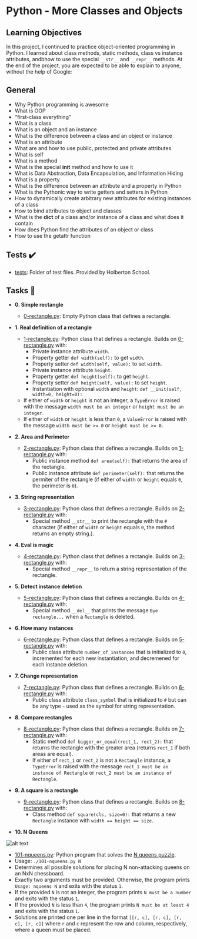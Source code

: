 # Python - More Classes and Objects

## Learning Objectives

In this project, I continued to practice object-oriented programming in Python. I learned about class methods, static methods, class vs instance attributes, andbhow to use the special `__str__` and `__repr__` methods.
At the end of the project, you are expected to be able to explain to anyone, without the help of Google:

## General

- Why Python programming is awesome
- What is OOP
- “first-class everything”
- What is a class
- What is an object and an instance
- What is the difference between a class and an object or instance
- What is an attribute
- What are and how to use public, protected and private attributes
- What is self
- What is a method
- What is the special **init** method and how to use it
- What is Data Abstraction, Data Encapsulation, and Information Hiding
- What is a property
- What is the difference between an attribute and a property in Python
- What is the Pythonic way to write getters and setters in Python
- How to dynamically create arbitrary new attributes for existing instances of a class
- How to bind attributes to object and classes
- What is the **dict** of a class and/or instance of a class and what does it contain
- How does Python find the attributes of an object or class
- How to use the getattr function

## Tests :heavy_check_mark:

- [tests](./tests): Folder of test files. Provided by Holberton School.

## Tasks :page_with_curl:

- **0. Simple rectangle**

  - [0-rectangle.py](./0-rectangle.py): Empty Python class that defines a rectangle.

- **1. Real definition of a rectangle**

  - [1-rectangle.py](./1-rectangle.py): Python class that defines a rectangle. Builds on [0-rectangle.py](./0-rectangle.py) with:
    - Private instance attribute `width`.
    - Property getter `def width(self):` to get `width`.
    - Property setter `def width(self, value):` to set `width`.
    - Private instance attribute `height`.
    - Property getter `def height(self):` to get `height`.
    - Property setter `def height(self, value):` to set `height`.
    - Instantiation with optional `width` and `height`: `def __init(self,   width=0, height=0):`
  - If either of `width` or `height` is not an integer, a `TypeError` is raised with the message `width must be an integer` or `height must be an integer`.
  - If either of `width` or `height` is less than `0`, a `ValueError` is raised with the message `width must be >= 0` or `height must be >= 0`.

- **2. Area and Perimeter**

  - [2-rectangle.py](./2-rectangle.py): Python class that defines a rectangle. Builds on [1-rectangle.py](./1-rectangle.py) with:
    - Public instance method `def area(self):` that returns the area of the rectangle.
    - Public instance attribute `def perimeter(self):` that returns the permiter of the rectangle (if either of `width` or `height` equals `0`, the perimeter is `0`).

- **3. String representation**

  - [3-rectangle.py](./3-rectangle.py): Python class that defines a rectangle. Builds on [2-rectangle.py](./2-rectangle.py) with:
    - Special method `__str__` to print the rectangle with the `#` character (if either of `width` or `height` equals `0`, the method returns an empty
      string.).

- **4. Eval is magic**

  - [4-rectangle.py](./4-rectangle.py): Python class that defines a rectangle. Builds on [3-rectangle.py](./3-rectangle.py) with:
    - Special method `__repr__` to return a string representation of the rectangle.

- **5. Detect instance deletion**

  - [5-rectangle.py](./5-rectangle.py): Python class that defines a rectangle. Builds on [4-rectangle.py](./4-rectangle.py) with:
    - Special method `__del__` that prints the message `Bye rectangle...` when a `Rectangle` is deleted.

- **6. How many instances**

  - [6-rectangle.py](./6-rectangle.py): Python class that defines a rectangle. Builds on [5-rectangle.py](./5-rectangle.py) with:
    - Public class attribute `number_of_instances` that is initialized to `0`, incremented for each new instantiation, and decremened for each instance deletion.

- **7. Change representation**

  - [7-rectangle.py](./7-rectangle.py): Python class that defines a rectangle. Builds on [6-rectangle.py](./6-rectangle.py) with:
    - Public class attribute `class_symbol` that is initialized to `#` but can be any type - used as the symbol for string representation.

- **8. Compare rectangles**

  - [8-rectangle.py](./8-rectangle.py): Python class that defines a rectangle. Builds on [7-rectangle.py](./7-rectangle.py) with:
    - Static method `def bigger_or_equal(rect_1, rect_2):` that returns the rectangle with the greater area (returns `rect_1` if both areas are equal).
    - If either of `rect_1` or `rect_2` is not a `Rectangle` instance, a `TypeError` is raised with the message `rect_1 must be an instance of Rectangle` or `rect_2 must be an instance of Rectangle`.

- **9. A square is a rectangle**

  - [9-rectangle.py](./9-rectangle.py): Python class that defines a rectangle. Builds on [8-rectangle.py](./8-rectangle.py) with:
    - Class method `def square(cls, size=0):` that returns a new `Rectangle` instance with `width == height == size`.

- **10. N Queens**

![alt text](http://www.crestbook.com/files/Judit-photo1_602x433.jpg)

- [101-nqueens.py](./101-nqueens.py): Python program that solves the [N queens puzzle](https://en.wikipedia.org/wiki/Eight_queens_puzzle).
- Usage: `./101-nqueens.py N`
- Determines all possible solutions for placing N non-attacking queens on an NxN chessboard.
- Exactly two arguments must be provided. Otherwise, the program prints `Usage: nqueens N` and exits with the status `1`.
- If the provided `N` is not an integer, the program prints `N must be a number` and exits with the status `1`.
- If the provided `N` is less than `4`, the program prints `N must be at least 4` and exits with the status `1`.
- Solutions are printed one per line in the format `[[r, c], [r, c], [r, c], [r, c]]` where `r` and `c` represent the row and column, respectively, where a queen must be placed.
